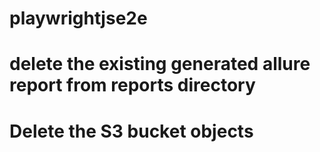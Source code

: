 # playwrightjse2e
# delete the existing generated allure report from reports directory
# Delete the S3 bucket objects